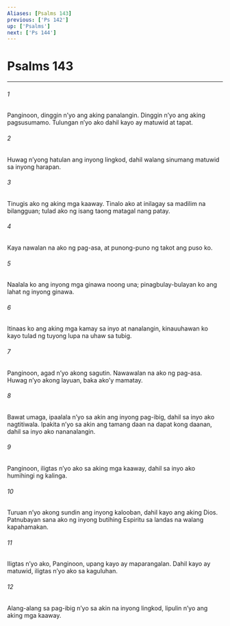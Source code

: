 ```yaml
---
Aliases: [Psalms 143]
previous: ['Ps 142']
up: ['Psalms']
next: ['Ps 144']
---
```

# Psalms 143

***


###### 1 


Panginoon, dinggin nʼyo ang aking panalangin. Dinggin nʼyo ang aking pagsusumamo. Tulungan nʼyo ako dahil kayo ay matuwid at tapat. 


###### 2 


Huwag nʼyong hatulan ang inyong lingkod, dahil walang sinumang matuwid sa inyong harapan. 


###### 3 


Tinugis ako ng aking mga kaaway. Tinalo ako at inilagay sa madilim na bilangguan; tulad ako ng isang taong matagal nang patay. 


###### 4 


Kaya nawalan na ako ng pag-asa, at punong-puno ng takot ang puso ko. 


###### 5 


Naalala ko ang inyong mga ginawa noong una; pinagbulay-bulayan ko ang lahat ng inyong ginawa. 


###### 6 


Itinaas ko ang aking mga kamay sa inyo at nanalangin, kinauuhawan ko kayo tulad ng tuyong lupa na uhaw sa tubig. 


###### 7 


Panginoon, agad nʼyo akong sagutin. Nawawalan na ako ng pag-asa. Huwag nʼyo akong layuan, baka akoʼy mamatay. 


###### 8 


Bawat umaga, ipaalala nʼyo sa akin ang inyong pag-ibig, dahil sa inyo ako nagtitiwala. Ipakita nʼyo sa akin ang tamang daan na dapat kong daanan, dahil sa inyo ako nananalangin. 


###### 9 


Panginoon, iligtas nʼyo ako sa aking mga kaaway, dahil sa inyo ako humihingi ng kalinga. 


###### 10 


Turuan nʼyo akong sundin ang inyong kalooban, dahil kayo ang aking Dios. Patnubayan sana ako ng inyong butihing Espiritu sa landas na walang kapahamakan. 


###### 11 


Iligtas nʼyo ako, Panginoon, upang kayo ay maparangalan. Dahil kayo ay matuwid, iligtas nʼyo ako sa kaguluhan. 


###### 12 


Alang-alang sa pag-ibig nʼyo sa akin na inyong lingkod, lipulin nʼyo ang aking mga kaaway.
